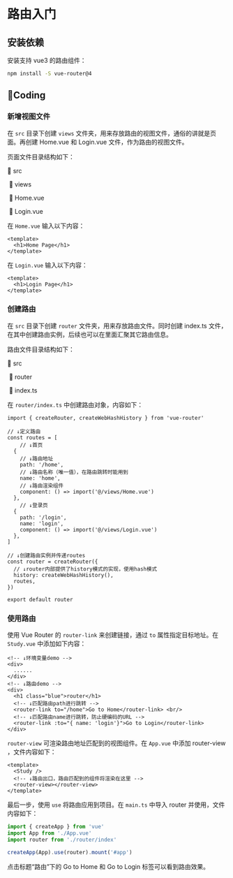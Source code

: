 # 路由入门

## 安装依赖

安装支持 vue3 的路由组件：

```bash
npm install -S vue-router@4
```

## 🌈Coding

### 新增视图文件

在 `src` 目录下创建 `views` 文件夹，用来存放路由的视图文件，通俗的讲就是页面。再创建 Home.vue 和 Login.vue 文件，作为路由的视图文件。

页面文件目录结构如下：

📁 src

​      📁 views

​            📄 Home.vue

​            📄 Login.vue



在 `Home.vue` 输入以下内容：

```vue
<template>
  <h1>Home Page</h1>
</template>
```

在 `Login.vue` 输入以下内容：

```vue
<template>
  <h1>Login Page</h1>
</template>
```

### 创建路由

在 `src` 目录下创建 `router` 文件夹，用来存放路由文件。同时创建 index.ts 文件，在其中创建路由实例，后续也可以在里面汇聚其它路由信息。

路由文件目录结构如下：

📁 src

​      📁 router

​            📄 index.ts



在 `router/index.ts` 中创建路由对象，内容如下：

```tsx
import { createRouter, createWebHashHistory } from 'vue-router'

// ↓定义路由
const routes = [
	// ↓首页
  {
    // ↓路由地址
    path: '/home',
    // ↓路由名称（唯一值），在路由跳转时能用到
    name: 'home',
    // ↓路由渲染组件
    component: () => import('@/views/Home.vue')
  },
	// ↓登录页
  {
    path: '/login',
    name: 'login',
    component: () => import('@/views/Login.vue')
  },
]

// ↓创建路由实例并传递routes
const router = createRouter({
  // ↓router内部提供了history模式的实现，使用hash模式
  history: createWebHashHistory(),
  routes,
})

export default router
```

### 使用路由

使用 Vue Router 的 `router-link` 来创建链接，通过 `to` 属性指定目标地址。在 `Study.vue` 中添加如下内容：

```tsx
<!-- ↓环境变量demo -->
<div>
  ......
</div>
<!-- ↓路由demo -->
<div>
  <h1 class="blue">router</h1>
  <!-- ↓匹配路由path进行跳转 -->
  <router-link to="/home">Go to Home</router-link> <br/>
  <!-- ↓匹配路由name进行跳转，防止硬编码的URL -->
  <router-link :to="{ name: 'login'}">Go to Login</router-link>
</div>
```

`router-view` 可渲染路由地址匹配到的视图组件。在 `App.vue` 中添加 router-view ，文件内容如下：

```tsx
<template>
  <Study />
  <!-- ↓路由出口，路由匹配到的组件将渲染在这里 -->
  <router-view></router-view>
</template>
```

最后一步，使用 `use` 将路由应用到项目。在 `main.ts` 中导入 router 并使用，文件内容如下：

```typescript
import { createApp } from 'vue'
import App from './App.vue'
import router from './router/index'

createApp(App).use(router).mount('#app')
```

点击标题“路由”下的 Go to Home 和 Go to Login 标签可以看到路由效果。
